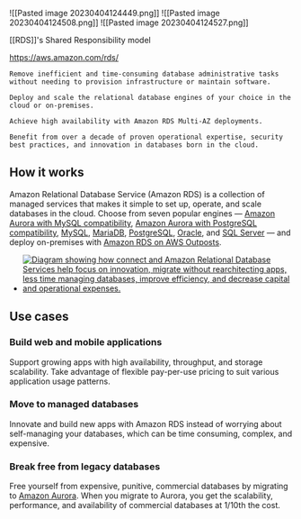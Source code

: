 ![[Pasted image 20230404124449.png]]
![[Pasted image 20230404124508.png]]
![[Pasted image 20230404124527.png]]


[[RDS]]'s  Shared Responsibility model 

https://aws.amazon.com/rds/  

	Remove inefficient and time-consuming database administrative tasks without needing to provision infrastructure or maintain software.  

	Deploy and scale the relational database engines of your choice in the cloud or on-premises.  

	Achieve high availability with Amazon RDS Multi-AZ deployments.  

	Benefit from over a decade of proven operational expertise, security best practices, and innovation in databases born in the cloud.  

## How it works

Amazon Relational Database Service (Amazon RDS) is a collection of managed services that makes it simple to set up, operate, and scale databases in the cloud. Choose from seven popular engines — [Amazon Aurora with MySQL compatibility](https://aws.amazon.com/rds/aurora/?pg=ln&sec=hiw), [Amazon Aurora with PostgreSQL compatibility](https://aws.amazon.com/rds/aurora/?pg=ln&sec=hiw), [MySQL](https://aws.amazon.com/rds/mysql/?pg=ln&sec=hiw), [MariaDB](https://aws.amazon.com/rds/mariadb/?pg=ln&sec=hiw), [PostgreSQL](https://aws.amazon.com/rds/postgresql/?pg=ln&sec=hiw), [Oracle](https://aws.amazon.com/rds/oracle/?pg=ln&sec=hiw), and [SQL Server](https://aws.amazon.com/rds/sqlserver/?pg=ln&sec=hiw) — and deploy on-premises with [Amazon RDS on AWS Outposts](https://aws.amazon.com/rds/outposts/?pg=ln&sec=hiw).

-   [![Diagram showing how connect and Amazon Relational Database Services help focus on innovation, migrate without rearchitecting apps, less time managing databases, improve efficiency, and decrease capital and operational expenses.](https://d1.awsstatic.com/video-thumbs/RDS/product-page-diagram_Amazon-RDS-Regular-Deployment_HIW-V2.96bc5b3027474538840af756a5f2c636093f311f.png "Amazon RDS How it works diagram")](https://aws.amazon.com/rds/#)   

## Use cases

### Build web and mobile applications

Support growing apps with high availability, throughput, and storage scalability. Take advantage of flexible pay-per-use pricing to suit various application usage patterns.  

### Move to managed databases

  
Innovate and build new apps with Amazon RDS instead of worrying about self-managing your databases, which can be time consuming, complex, and expensive.  

### Break free from legacy databases

Free yourself from expensive, punitive, commercial databases by migrating to [Amazon Aurora](https://aws.amazon.com/rds/aurora/?pg=ln&sec=uc). When you migrate to Aurora, you get the scalability, performance, and availability of commercial databases at 1/10th the cost.